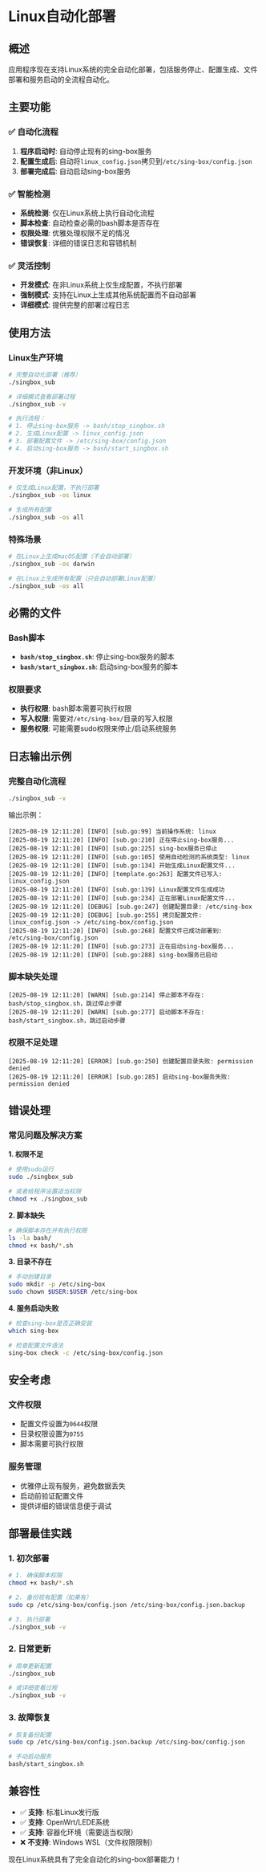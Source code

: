 # Linux自动化部署

## 概述

应用程序现在支持Linux系统的完全自动化部署，包括服务停止、配置生成、文件部署和服务启动的全流程自动化。

## 主要功能

### ✅ 自动化流程
1. **程序启动时**: 自动停止现有的sing-box服务
2. **配置生成后**: 自动将`linux_config.json`拷贝到`/etc/sing-box/config.json`
3. **部署完成后**: 自动启动sing-box服务

### ✅ 智能检测
- **系统检测**: 仅在Linux系统上执行自动化流程
- **脚本检查**: 自动检查必需的bash脚本是否存在
- **权限处理**: 优雅处理权限不足的情况
- **错误恢复**: 详细的错误日志和容错机制

### ✅ 灵活控制
- **开发模式**: 在非Linux系统上仅生成配置，不执行部署
- **强制模式**: 支持在Linux上生成其他系统配置而不自动部署
- **详细模式**: 提供完整的部署过程日志

## 使用方法

### Linux生产环境

```bash
# 完整自动化部署（推荐）
./singbox_sub

# 详细模式查看部署过程
./singbox_sub -v

# 执行流程：
# 1. 停止sing-box服务 -> bash/stop_singbox.sh
# 2. 生成Linux配置 -> linux_config.json
# 3. 部署配置文件 -> /etc/sing-box/config.json
# 4. 启动sing-box服务 -> bash/start_singbox.sh
```

### 开发环境（非Linux）

```bash
# 仅生成Linux配置，不执行部署
./singbox_sub -os linux

# 生成所有配置
./singbox_sub -os all
```

### 特殊场景

```bash
# 在Linux上生成macOS配置（不会自动部署）
./singbox_sub -os darwin

# 在Linux上生成所有配置（只会自动部署Linux配置）
./singbox_sub -os all
```

## 必需的文件

### Bash脚本
- **`bash/stop_singbox.sh`**: 停止sing-box服务的脚本
- **`bash/start_singbox.sh`**: 启动sing-box服务的脚本

### 权限要求
- **执行权限**: bash脚本需要可执行权限
- **写入权限**: 需要对`/etc/sing-box/`目录的写入权限
- **服务权限**: 可能需要sudo权限来停止/启动系统服务

## 日志输出示例

### 完整自动化流程
```bash
./singbox_sub -v
```

输出示例：
```
[2025-08-19 12:11:20] [INFO] [sub.go:99] 当前操作系统: linux
[2025-08-19 12:11:20] [INFO] [sub.go:210] 正在停止sing-box服务...
[2025-08-19 12:11:20] [INFO] [sub.go:225] sing-box服务已停止
[2025-08-19 12:11:20] [INFO] [sub.go:105] 使用自动检测的系统类型: linux
[2025-08-19 12:11:20] [INFO] [sub.go:134] 开始生成Linux配置文件...
[2025-08-19 12:11:20] [INFO] [template.go:263] 配置文件已写入: linux_config.json
[2025-08-19 12:11:20] [INFO] [sub.go:139] Linux配置文件生成成功
[2025-08-19 12:11:20] [INFO] [sub.go:234] 正在部署Linux配置文件...
[2025-08-19 12:11:20] [DEBUG] [sub.go:247] 创建配置目录: /etc/sing-box
[2025-08-19 12:11:20] [DEBUG] [sub.go:255] 拷贝配置文件: linux_config.json -> /etc/sing-box/config.json
[2025-08-19 12:11:20] [INFO] [sub.go:268] 配置文件已成功部署到: /etc/sing-box/config.json
[2025-08-19 12:11:20] [INFO] [sub.go:273] 正在启动sing-box服务...
[2025-08-19 12:11:20] [INFO] [sub.go:288] sing-box服务已启动
```

### 脚本缺失处理
```
[2025-08-19 12:11:20] [WARN] [sub.go:214] 停止脚本不存在: bash/stop_singbox.sh，跳过停止步骤
[2025-08-19 12:11:20] [WARN] [sub.go:277] 启动脚本不存在: bash/start_singbox.sh，跳过启动步骤
```

### 权限不足处理
```
[2025-08-19 12:11:20] [ERROR] [sub.go:250] 创建配置目录失败: permission denied
[2025-08-19 12:11:20] [ERROR] [sub.go:285] 启动sing-box服务失败: permission denied
```

## 错误处理

### 常见问题及解决方案

**1. 权限不足**
```bash
# 使用sudo运行
sudo ./singbox_sub

# 或者给程序设置适当权限
chmod +x ./singbox_sub
```

**2. 脚本缺失**
```bash
# 确保脚本存在并有执行权限
ls -la bash/
chmod +x bash/*.sh
```

**3. 目录不存在**
```bash
# 手动创建目录
sudo mkdir -p /etc/sing-box
sudo chown $USER:$USER /etc/sing-box
```

**4. 服务启动失败**
```bash
# 检查sing-box是否正确安装
which sing-box

# 检查配置文件语法
sing-box check -c /etc/sing-box/config.json
```

## 安全考虑

### 文件权限
- 配置文件设置为`0644`权限
- 目录权限设置为`0755`
- 脚本需要可执行权限

### 服务管理
- 优雅停止现有服务，避免数据丢失
- 启动前验证配置文件
- 提供详细的错误信息便于调试

## 部署最佳实践

### 1. 初次部署
```bash
# 1. 确保脚本权限
chmod +x bash/*.sh

# 2. 备份现有配置（如果有）
sudo cp /etc/sing-box/config.json /etc/sing-box/config.json.backup

# 3. 执行部署
./singbox_sub -v
```

### 2. 日常更新
```bash
# 简单更新配置
./singbox_sub

# 或详细查看过程
./singbox_sub -v
```

### 3. 故障恢复
```bash
# 恢复备份配置
sudo cp /etc/sing-box/config.json.backup /etc/sing-box/config.json

# 手动启动服务
bash/start_singbox.sh
```

## 兼容性

- ✅ **支持**: 标准Linux发行版
- ✅ **支持**: OpenWrt/LEDE系统
- ✅ **支持**: 容器化环境（需要适当权限）
- ❌ **不支持**: Windows WSL（文件权限限制）

现在Linux系统具有了完全自动化的sing-box部署能力！